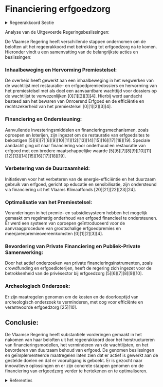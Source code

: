 # Financiering erfgoedzorg

<details>
        <summary>Regeerakkoord Sectie </summary>
        <p>7.2.1 Financiering erfgoedzorg De wachtlijst met restauratie- en erfgoed-premiedossiers is de voorbije regeerperiode significant ingekort maar ondanks de hoge investeringen in de restauratie en het onderhoud van beschermd erfgoed die gebeurden is er nog steeds een wachtlijst. De financiering van de erfgoedsector zal dus verder hertekend moeten worden: Met extra investeringsmiddelen maken we een inhaalbeweging in het wegwerken van de wachtlijst. Tevens onderzoeken we of er andere maatregelen genomen kunnen worden die de wachtlijst mee kunnen helpen terug dringen. We hervormen het premiestelsel om te komen tot een aanvaardbare wachttijd voor dossiers op de wachtlijst. We hebben hierbij aandacht voor het bewaren van het Onroerend Erfgoed, de efficiëntie en rechtszekerheid van het premiestelsel en de maatregelen en voor-waarden die opgelegd worden door het agentschap Onroerend Erfgoed. Om de levensduur van restauraties te ver lengen wordt volop de kaart van het onder houd en goed huisvaderschap getrokken. Dit heeft een dubbel voordeel: niet alleen blijft de authenticiteit van een monu-ment beter bewaard, het heeft ook belangrijke positieve financiële consequenties Voor de restauratie van sites zetten we ook in op financiering uit de privésector. We bekijken instrumenten zoals crowdfunding en een erfgoedloterij. We onderzoeken hoe de kost en de door-looptijd van archeologisch onderzoek verder verlaagd kan worden. </p>
        </details> 

Analyse van de Uitgevoerde Regeringsbeslissingen:

De Vlaamse Regering heeft verschillende stappen ondernomen om de beloften uit het regeerakkoord met betrekking tot erfgoedzorg na te komen. Hieronder vindt u een samenvatting van de belangrijkste acties en beslissingen:

### Inhaalbeweging en Hervorming Premiestelsel:
De overheid heeft gewerkt aan een inhaalbeweging in het wegwerken van de wachtlijst met restauratie- en erfgoedpremiedossiers en hervorming van het premiestelsel met als doel een aanvaardbare wachttijd voor dossiers op de wachtlijst te verwezenlijken \[0\]\[1\]\[2\]\[3\]\[4\]. Hierbij werd aandacht besteed aan het bewaren van Onroerend Erfgoed en de efficiëntie en rechtszekerheid van het premiestelsel \[0\]\[1\]\[2\]\[3\]\[4\].

### Financiering en Ondersteuning:
Aanvullende investeringsmiddelen en financieringsmechanismen, zoals oproepen en loterijen, zijn ingezet om de restauratie van erfgoedsites te bekostigen \[5\]\[6\]\[7\]\[8\]\[9\]\[10\]\[11\]\[12\]\[13\]\[14\]\[15\]\[16\]\[17\]\[18\]\[19\]. Speciale aandacht ging uit naar financiering voor onderhoud en restauratie van erfgoed met een bredere maatschappelijke waarde \[5\]\[6\]\[7\]\[8\]\[9\]\[10\]\[11\]\[12\]\[13\]\[14\]\[15\]\[16\]\[17\]\[18\]\[19\].

### Verbetering van de Duurzaamheid:
Initiatieven voor het verbeteren van de energie-efficiëntie en het duurzaam gebruik van erfgoed, gericht op educatie en sensibilisatie, zijn ondersteund via financiering uit het Vlaams Klimaatfonds \[20\]\[21\]\[22\]\[23\]\[24\].

### Optimalisatie van het Premiestelsel:
Veranderingen in het premie- en subsidiesysteem hebben het mogelijk gemaakt om regelmatig onderhoud van erfgoed financieel te ondersteunen. Er werd een systeem van oproepen geïntroduceerd voor de aanvraagprocedure van grootschalige erfgoedpremies en meerjarenpremieovereenkomsten \[0\]\[1\]\[2\]\[3\]\[4\].

### Bevordering van Private Financiering en Publiek-Private Samenwerking:
Door het actief onderzoeken van private financieringsinstrumenten, zoals crowdfunding en erfgoedloterijen, heeft de regering zich ingezet voor de betrokkenheid van de privésector bij erfgoedzorg \[5\]\[6\]\[7\]\[8\]\[9\]\[10\].

### Archeologisch Onderzoek:
Er zijn maatregelen genomen om de kosten en de doorlooptijd van archeologisch onderzoek te verminderen, met oog voor efficiënte en verantwoorde erfgoedzorg \[25\]\[10\].

## Conclusie:
De Vlaamse Regering heeft substantiële vorderingen gemaakt in het nakomen van haar beloften uit het regeerakkoord door het herstructureren van financieringsmodellen, het verminderen van de wachtlijsten, en het bevorderen van duurzaam behoud van erfgoed. De genomen beslissingen en geïmplementeerde maatregelen laten zien dat er actief is gewerkt aan de gestelde doelen en dat er vooruitgang is geboekt. Er is gezocht naar innovatieve oplossingen en er zijn concrete stappen genomen om de financiering van erfgoedzorg verder te hertekenen en te optimaliseren.

<details>
        <summary> Referenties</summary>
        **[\[0\]](https://beslissingenvlaamseregering.vlaanderen.be/?search=Stand%20van%20zaken%20afbouw%20wachtlijst%20restauratie-%20en%20erfgoedpremies%20en%20bijsturing%20premiestelsel%20onroerend%20erfgoed&dateOption=select&startDate=2022-03-25T09%3A00%3A00Z&endDate=2022-03-25T09%3A00%3A00Z)** : **(2022-03-25)** Stand van zaken afbouw wachtlijst restauratie- en erfgoedpremies en bijsturing premiestelsel onroerend erfgoed 

**[\[1\]](https://beslissingenvlaamseregering.vlaanderen.be/?search=Wijziging%20aanvraagprocedures%20voor%20erfgoedpremies%20en%20meerjarenpremieovereenkomsten&dateOption=select&startDate=2020-12-11T09%3A00%3A00Z&endDate=2020-12-11T09%3A00%3A00Z)** : **(2020-12-11)** Wijziging aanvraagprocedures voor erfgoedpremies en meerjarenpremieovereenkomsten 

**[\[2\]](https://beslissingenvlaamseregering.vlaanderen.be/?search=Wijziging%20aanvraagprocedures%20voor%20erfgoedpremies%20en%20meerjarenpremieovereenkomsten&dateOption=select&startDate=2020-09-18T08%3A00%3A00Z&endDate=2020-09-18T08%3A00%3A00Z)** : **(2020-09-18)** Wijziging aanvraagprocedures voor erfgoedpremies en meerjarenpremieovereenkomsten 

**[\[3\]](https://beslissingenvlaamseregering.vlaanderen.be/?search=Wijziging%20Onroerenderfgoedbesluit%3A%20aanvraagprocedures%20voor%20erfgoedpremies%20en%20meerjaren-premieovereenkomsten&dateOption=select&startDate=2020-10-30T09%3A00%3A00Z&endDate=2020-10-30T09%3A00%3A00Z)** : **(2020-10-30)** Wijziging Onroerenderfgoedbesluit: aanvraagprocedures voor erfgoedpremies en meerjaren-premieovereenkomsten 

**[\[4\]](https://beslissingenvlaamseregering.vlaanderen.be/?search=Schorsen%20aanvraagmogelijkheden%20erfgoedpremies%20bijzondere%20procedure&dateOption=select&startDate=2020-10-16T07%3A00%3A00Z&endDate=2020-10-16T07%3A00%3A00Z)** : **(2020-10-16)** Schorsen aanvraagmogelijkheden erfgoedpremies bijzondere procedure 

**[\[5\]](https://beslissingenvlaamseregering.vlaanderen.be/?search=Plan%20Vlaamse%20Veerkracht%3A%20dossier%2099&dateOption=select&startDate=2021-05-21T08%3A00%3A00Z&endDate=2021-05-21T08%3A00%3A00Z)** : **(2021-05-21)** Plan Vlaamse Veerkracht: dossier 99 

**[\[6\]](https://beslissingenvlaamseregering.vlaanderen.be/?search=Erfgoedpremies%20via%20oproepen%3A%20preselectie%20van%20kandidaat-dossiers&dateOption=select&startDate=2022-06-03T08%3A00%3A00Z&endDate=2022-06-03T08%3A00%3A00Z)** : **(2022-06-03)** Erfgoedpremies via oproepen: preselectie van kandidaat-dossiers 

**[\[7\]](https://beslissingenvlaamseregering.vlaanderen.be/?search=Plan%20Vlaamse%20Veerkracht%3A%20Oproepen%20erfgoedpremie%202021&dateOption=select&startDate=2021-07-02T08%3A00%3A00Z&endDate=2021-07-02T08%3A00%3A00Z)** : **(2021-07-02)** Plan Vlaamse Veerkracht: Oproepen erfgoedpremie 2021 

**[\[8\]](https://beslissingenvlaamseregering.vlaanderen.be/?search=Plan%20Vlaamse%20Veerkracht%3A%20investeringen%20onroerend%20erfgoed&dateOption=select&startDate=2022-10-28T08%3A00%3A00Z&endDate=2022-10-28T08%3A00%3A00Z)** : **(2022-10-28)** Plan Vlaamse Veerkracht: investeringen onroerend erfgoed 

**[\[9\]](https://beslissingenvlaamseregering.vlaanderen.be/?search=Plan%20Vlaamse%20Veerkracht%3A%20besteding%20middelen%20beleidsveld%20Onroerend%20Erfgoed&dateOption=select&startDate=2021-12-03T09%3A00%3A00Z&endDate=2021-12-03T09%3A00%3A00Z)** : **(2021-12-03)** Plan Vlaamse Veerkracht: besteding middelen beleidsveld Onroerend Erfgoed 

**[\[10\]](https://beslissingenvlaamseregering.vlaanderen.be/?search=Plan%20Vlaamse%20Veerkracht%3A%20Besteding%20middelen%20beleidsveld%20Onroerend%20Erfgoed%20&dateOption=select&startDate=2022-02-25T09%3A00%3A00Z&endDate=2022-02-25T09%3A00%3A00Z)** : **(2022-02-25)** Plan Vlaamse Veerkracht: Besteding middelen beleidsveld Onroerend Erfgoed  

**[\[11\]](https://beslissingenvlaamseregering.vlaanderen.be/?search=Plan%20Vlaamse%20Veerkracht%3A%20Subsidie%20restauratie%20kasteeldomein%20Heers&dateOption=select&startDate=2022-12-02T09%3A00%3A00Z&endDate=2022-12-02T09%3A00%3A00Z)** : **(2022-12-02)** Plan Vlaamse Veerkracht: Subsidie restauratie kasteeldomein Heers 

**[\[12\]](https://beslissingenvlaamseregering.vlaanderen.be/?search=Verdeling%20van%20de%20middelen%20van%20het%20noodfonds%20cultuur&dateOption=select&startDate=2020-07-10T08%3A00%3A00Z&endDate=2020-07-10T08%3A00%3A00Z)** : **(2020-07-10)** Verdeling van de middelen van het noodfonds cultuur 

**[\[13\]](https://beslissingenvlaamseregering.vlaanderen.be/?search=Bekrachtiging%20en%20afkondiging%20decreet%20over%20Vlaamse%20erfgoednetwerken&dateOption=select&startDate=2023-11-23T16%3A00%3A00Z&endDate=2023-11-23T16%3A00%3A00Z)** : **(2023-11-23)** Bekrachtiging en afkondiging decreet over Vlaamse erfgoednetwerken 

**[\[14\]](https://beslissingenvlaamseregering.vlaanderen.be/?search=Medefinanciering%20infrastructuurproject%20Kunst-%20en%20Museumsite%20Musea%20Brugge&dateOption=select&startDate=2020-11-13T09%3A00%3A00Z&endDate=2020-11-13T09%3A00%3A00Z)** : **(2020-11-13)** Medefinanciering infrastructuurproject Kunst- en Museumsite Musea Brugge 

**[\[15\]](https://beslissingenvlaamseregering.vlaanderen.be/?search=Strategische%20Visienota%20Cultureel%20Erfgoed&dateOption=select&startDate=2021-03-31T15%3A00%3A00Z&endDate=2021-03-31T15%3A00%3A00Z)** : **(2021-03-31)** Strategische Visienota Cultureel Erfgoed 

**[\[16\]](https://beslissingenvlaamseregering.vlaanderen.be/?search=Opheffing%20terugvorderingstermijn%20diverse%20steunmaatregelen%20Agentschap%20Innoveren%20en%20Ondernemen&dateOption=select&startDate=2023-10-13T08%3A00%3A00Z&endDate=2023-10-13T08%3A00%3A00Z)** : **(2023-10-13)** Opheffing terugvorderingstermijn diverse steunmaatregelen Agentschap Innoveren en Ondernemen 

**[\[17\]](https://beslissingenvlaamseregering.vlaanderen.be/?search=Herverdeling%20provisioneel%20krediet%3A%20versterking%20ouderenzorgbeleid&dateOption=select&startDate=2023-12-22T09%3A00%3A00Z&endDate=2023-12-22T09%3A00%3A00Z)** : **(2023-12-22)** Herverdeling provisioneel krediet: versterking ouderenzorgbeleid 

**[\[18\]](https://beslissingenvlaamseregering.vlaanderen.be/?search=Verlenging%20verhoogde%20subsidi%C3%ABring%20van%20planning%2C%20ontwikkeling%20en%20uitvoering%20van%20ge%C3%AFntegreerd%20natuurbeheer&dateOption=select&startDate=2023-03-17T09%3A00%3A00Z&endDate=2023-03-17T09%3A00%3A00Z)** : **(2023-03-17)** Verlenging verhoogde subsidiëring van planning, ontwikkeling en uitvoering van geïntegreerd natuurbeheer 

**[\[19\]](https://beslissingenvlaamseregering.vlaanderen.be/?search=Vijfde%20addendum%20bij%20protocolovereenkomst%20over%20meerjarenplanning%20herstructurering%20en%20restauratie%20vroegere%20mijnsite%20Beringen%20in%20het%20kader%20van%20project%20Mijn-Wereld&dateOption=select&startDate=2022-12-23T09%3A00%3A00Z&endDate=2022-12-23T09%3A00%3A00Z)** : **(2022-12-23)** Vijfde addendum bij protocolovereenkomst over meerjarenplanning herstructurering en restauratie vroegere mijnsite Beringen in het kader van project Mijn-Wereld 

**[\[20\]](https://beslissingenvlaamseregering.vlaanderen.be/?search=Aanpak%20besteding%20middelen%20Vlaams%20Klimaatfonds%20%28VKF%29%20voor%20de%20maatregel%20%E2%80%98Erfgoed%3A%20educatie%20en%20sensibilisatie%20met%20het%20oog%20op%20energiezuinig%20erfgoed%E2%80%99&dateOption=select&startDate=2023-10-20T08%3A00%3A00Z&endDate=2023-10-20T08%3A00%3A00Z)** : **(2023-10-20)** Aanpak besteding middelen Vlaams Klimaatfonds (VKF) voor de maatregel ‘Erfgoed: educatie en sensibilisatie met het oog op energiezuinig erfgoed’ 

**[\[21\]](https://beslissingenvlaamseregering.vlaanderen.be/?search=Aanpak%20besteding%20middelen%20Vlaams%20Klimaatfonds%20voor%20de%20maatregel%20%E2%80%98Erfgoed%3A%20educatie%20en%20sensibilisatie%20met%20het%20oog%20op%20energiezuinig%20erfgoed%E2%80%99&dateOption=select&startDate=2022-09-02T08%3A00%3A00Z&endDate=2022-09-02T08%3A00%3A00Z)** : **(2022-09-02)** Aanpak besteding middelen Vlaams Klimaatfonds voor de maatregel ‘Erfgoed: educatie en sensibilisatie met het oog op energiezuinig erfgoed’ 

**[\[22\]](https://beslissingenvlaamseregering.vlaanderen.be/?search=Aanpak%20besteding%20middelen%20voor%20verderzetting%20onderbouwde%20aanpak%20energiebesparing%20gebouwenpark%20sector%20Welzijn%2C%20Volksgezondheid%20en%20Gezin&dateOption=select&startDate=2023-11-23T16%3A00%3A00Z&endDate=2023-11-23T16%3A00%3A00Z)** : **(2023-11-23)** Aanpak besteding middelen voor verderzetting onderbouwde aanpak energiebesparing gebouwenpark sector Welzijn, Volksgezondheid en Gezin 

**[\[23\]](https://beslissingenvlaamseregering.vlaanderen.be/?search=Besteding%20middelen%20Vlaams%20Klimaatfonds%20%28VKF%29%20voor%20verderzetting%20onderbouwde%20aanpak%20energiebesparing%20gebouwenpark%20in%20de%20sector%20Welzijn%2C%20Volksgezondheid%20en%20Gezin&dateOption=select&startDate=2021-07-02T08%3A00%3A00Z&endDate=2021-07-02T08%3A00%3A00Z)** : **(2021-07-02)** Besteding middelen Vlaams Klimaatfonds (VKF) voor verderzetting onderbouwde aanpak energiebesparing gebouwenpark in de sector Welzijn, Volksgezondheid en Gezin 

**[\[24\]](https://beslissingenvlaamseregering.vlaanderen.be/?search=Ontwerpdecreet%20over%20Vlaamse%20erfgoednetwerken&dateOption=select&startDate=2023-09-08T08%3A00%3A00Z&endDate=2023-09-08T08%3A00%3A00Z)** : **(2023-09-08)** Ontwerpdecreet over Vlaamse erfgoednetwerken 

**[\[25\]](https://beslissingenvlaamseregering.vlaanderen.be/?search=Plan%20Vlaamse%20Veerkracht%3A%20besteding%20toegewezen%20middelen%20beleidsveld%20Onroerend%20Erfgoed&dateOption=select&startDate=2021-04-02T08%3A00%3A00Z&endDate=2021-04-02T08%3A00%3A00Z)** : **(2021-04-02)** Plan Vlaamse Veerkracht: besteding toegewezen middelen beleidsveld Onroerend Erfgoed 
        </details> 

